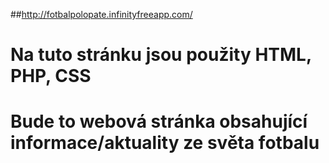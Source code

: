 ##http://fotbalpolopate.infinityfreeapp.com/

# Na tuto stránku jsou použity HTML, PHP, CSS
# Bude to webová stránka obsahující informace/aktuality ze světa fotbalu

